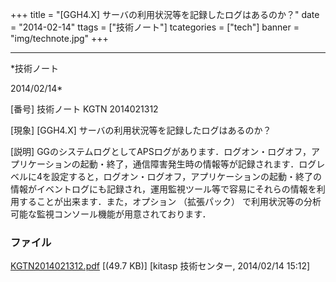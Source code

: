 ﻿+++
title = "[GGH4.X] サーバの利用状況等を記録したログはあるのか？"
date = "2014-02-14"
ttags = ["技術ノート"]
tcategories = ["tech"]
banner = "img/technote.jpg"
+++

-----------------------------------------------------------------------------------------------------------------------------

*技術ノート

2014/02/14*


[番号]
技術ノート KGTN 2014021312

[現象]
[GGH4.X] サーバの利用状況等を記録したログはあるのか？

[説明]
GGのシステムログとしてAPSログがあります．ログオン・ログオフ，アプリケーションの起動・終了，通信障害発生時の情報等が記録されます．ログレベルに4を設定すると，ログオン・ログオフ，アプリケーションの起動・終了の情報がイベントログにも記録され，運用監視ツール等で容易にそれらの情報を利用することが出来ます．また，オプション
（拡張パック）
で利用状況等の分析可能な監視コンソール機能が用意されております．


### ファイル

 
 


[KGTN2014021312.pdf](http://techreport.kitasp.net/attachments/download/1580/KGTN2014021312.pdf)
 [(49.7 KB)] [kitasp 技術センター, 2014/02/14
15:12]


 


 

